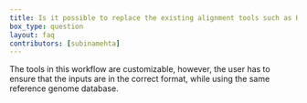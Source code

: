 ```yaml
---
title: Is it possible to replace the existing alignment tools such as HISAT and Freebayes with other tools?
box_type: question
layout: faq
contributors: [subinamehta]
---
```


The tools in this workflow are customizable, however, the user has to ensure that the inputs are in the correct format, while using the same reference genome database.

